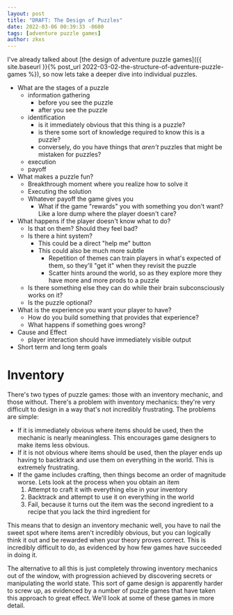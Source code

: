 ```yaml
---
layout: post
title: "DRAFT: The Design of Puzzles"
date: 2022-03-06 00:39:33 -0600
tags: [adventure puzzle games]
author: zkxs
---
```


I've already talked about [the design of adventure puzzle games]({{ site.baseurl }}{% post_url 2022-03-02-the-structure-of-adventure-puzzle-games %}), so now lets take a deeper dive into individual puzzles.

- What are the stages of a puzzle
  - information gathering
    - before you see the puzzle
    - after you see the puzzle
  - identification
    - is it immediately obvious that this thing is a puzzle?
    - is there some sort of knowledge required to know this is a puzzle?
    - conversely, do you have things that *aren't* puzzles that might be mistaken for puzzles?
  - execution
  - payoff
- What makes a puzzle fun?
  - Breakthrough moment where you realize how to solve it
  - Executing the solution
  - Whatever payoff the game gives you
    - What if the game "rewards" you with something you don't want? Like a lore dump where the player doesn't care?
- What happens if the player doesn't know what to do?
  - Is that on them? Should they feel bad?
  - Is there a hint system?
    - This could be a direct "help me" button
    - This could also be much more subtle
      - Repetition of themes can train players in what's expected of them, so they'll "get it" when they revisit the puzzle
      - Scatter hints around the world, so as they explore more they have more and more prods to a puzzle
  - Is there something else they can do while their brain subconsciously works on it?
  - Is the puzzle optional?
- What is the experience you want your player to have?
  - How do you build something that provides that experience?
  - What happens if something goes wrong?
- Cause and Effect
  - player interaction should have immediately visible output
- Short term and long term goals
# Inventory
There's two types of puzzle games: those with an inventory mechanic, and those without. There's a problem with inventory mechanics: they're very difficult to design in a way that's not incredibly frustrating. The problems are simple:
- If it is immediately obvious where items should be used, then the mechanic is nearly meaningless. This encourages game designers to make items less obvious.
- If it is not obvious where items should be used, then the player ends up having to backtrack and use them on everything in the world. This is extremely frustrating.
- If the game includes crafting, then things become an order of magnitude worse. Lets look at the process when you obtain an item
  1. Attempt to craft it with everything else in your inventory
  2. Backtrack and attempt to use it on everything in the world
  3. Fail, because it turns out the item was the second ingredient to a recipe that you lack the third ingredient for

This means that to design an inventory mechanic well, you have to nail the sweet spot where items aren't incredibly obvious, but you can logically think it out and be rewarded when your theory proves correct. This is incredibly difficult to do, as evidenced by how few games have succeeded in doing it.

The alternative to all this is just completely throwing inventory mechanics out of the window, with progression achieved by discovering secrets or manipulating the world state. This sort of game design is apparently harder to screw up, as evidenced by a number of puzzle games that have taken this approach to great effect. We'll look at some of these games in more detail.
